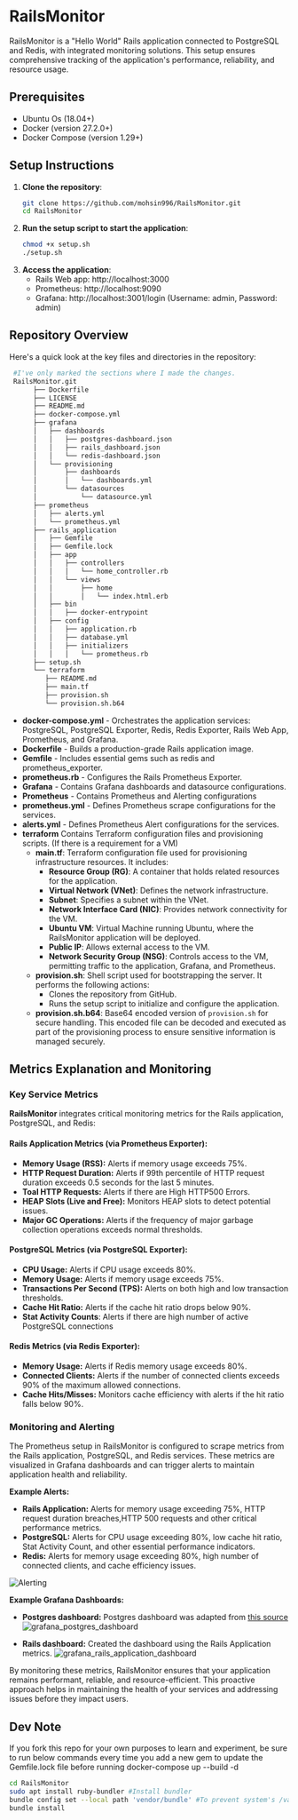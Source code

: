 # RailsMonitor
RailsMonitor is a "Hello World" Rails application connected to PostgreSQL and Redis, with integrated monitoring solutions. This setup ensures comprehensive tracking of the application's performance, reliability, and resource usage.

## Prerequisites
- Ubuntu Os (18.04+)
- Docker (version 27.2.0+)
- Docker Compose (version 1.29+)


## Setup Instructions

1. **Clone the repository**:
   ```bash
   git clone https://github.com/mohsin996/RailsMonitor.git
   cd RailsMonitor
   ```
2. **Run the setup script to start the application**:
   ```bash
   chmod +x setup.sh
   ./setup.sh
   ```
3. **Access the application**:
   - Rails Web app: http://localhost:3000
   - Prometheus: http://localhost:9090
   - Grafana: http://localhost:3001/login (Username: admin, Password: admin)

## Repository Overview
Here's a quick look at the key files and directories in the repository:
   ```bash
    #I've only marked the sections where I made the changes.
    RailsMonitor.git
         ├── Dockerfile
         ├── LICENSE
         ├── README.md
         ├── docker-compose.yml
         ├── grafana
         │   ├── dashboards
         │   │   ├── postgres-dashboard.json
         │   │   ├── rails_dashboard.json
         │   │   └── redis-dashboard.json
         │   └── provisioning
         │       ├── dashboards
         │       │   └── dashboards.yml
         │       └── datasources
         │           └── datasource.yml
         ├── prometheus
         │   ├── alerts.yml
         │   └── prometheus.yml
         ├── rails_application
         │   ├── Gemfile
         │   ├── Gemfile.lock
         │   ├── app
         │   │   ├── controllers
         │   │   │   └── home_controller.rb
         │   │   └── views
         │   │       ├── home
         │   │       │   └── index.html.erb
         │   ├── bin
         │   │   ├── docker-entrypoint
         │   ├── config
         │   │   ├── application.rb
         │   │   ├── database.yml
         │   │   ├── initializers
         │   │   │   └── prometheus.rb
         ├── setup.sh
         └── terraform
            ├── README.md
            ├── main.tf
            ├── provision.sh
            └── provision.sh.b64
```
- **docker-compose.yml** - Orchestrates the application services: PostgreSQL, PostgreSQL Exporter, Redis, Redis Exporter, Rails Web App, Prometheus, and Grafana.
- **Dockerfile** - Builds a production-grade Rails application image.
- **Gemfile** - Includes essential gems such as redis and prometheus_exporter.
- **prometheus.rb** - Configures the Rails Prometheus Exporter.
- **Grafana** -   Contains Grafana dashboards and datasource configurations.
- **Prometheus** -   Contains Prometheus and Alerting configurations
- **prometheus.yml** - Defines Prometheus scrape configurations for the services.
- **alerts.yml** - Defines Prometheus Alert configurations for the services.
- **terraform** Contains Terraform configuration files and provisioning scripts. (If there is a requirement for a VM)
  - **main.tf**: Terraform configuration file used for provisioning infrastructure resources. It includes:
    - **Resource Group (RG)**: A container that holds related resources for the application.
    - **Virtual Network (VNet)**: Defines the network infrastructure.
    - **Subnet**: Specifies a subnet within the VNet.
    - **Network Interface Card (NIC)**: Provides network connectivity for the VM.
    - **Ubuntu VM**: Virtual Machine running Ubuntu, where the RailsMonitor application will be deployed.
    - **Public IP**: Allows external access to the VM.
    - **Network Security Group (NSG)**: Controls access to the VM, permitting traffic to the application, Grafana, and Prometheus.
  - **provision.sh**: Shell script used for bootstrapping the server. It performs the following actions:
    - Clones the repository from GitHub.
    - Runs the setup script to initialize and configure the application.
  - **provision.sh.b64**: Base64 encoded version of `provision.sh` for secure handling. This encoded file can be decoded and executed as part of the provisioning process to ensure sensitive information is managed securely.


## Metrics Explanation and Monitoring

### Key Service Metrics

**RailsMonitor** integrates critical monitoring metrics for the Rails application, PostgreSQL, and Redis:

#### Rails Application Metrics (via Prometheus Exporter):
- **Memory Usage (RSS):** Alerts if memory usage exceeds 75%.
- **HTTP Request Duration:** Alerts if 99th percentile of HTTP request duration exceeds 0.5 seconds for the last 5 minutes.
- **Toal HTTP Requests:** Alerts if there are High HTTP500 Errors.
- **HEAP Slots (Live and Free):** Monitors HEAP slots to detect potential issues.
- **Major GC Operations:** Alerts if the frequency of major garbage collection operations exceeds normal thresholds.

#### PostgreSQL Metrics (via PostgreSQL Exporter):
- **CPU Usage:** Alerts if CPU usage exceeds 80%.
- **Memory Usage:** Alerts if memory usage exceeds 75%.
- **Transactions Per Second (TPS):** Alerts on both high and low transaction thresholds.
- **Cache Hit Ratio:** Alerts if the cache hit ratio drops below 90%.
- **Stat Activity Counts**: Alerts if there are high number of active PostgreSQL connections

#### Redis Metrics (via Redis Exporter):
- **Memory Usage:** Alerts if Redis memory usage exceeds 80%.
- **Connected Clients:** Alerts if the number of connected clients exceeds 90% of the maximum allowed connections.
- **Cache Hits/Misses:** Monitors cache efficiency with alerts if the hit ratio falls below 90%.


### Monitoring and Alerting

The Prometheus setup in RailsMonitor is configured to scrape metrics from the Rails application, PostgreSQL, and Redis services. These metrics are visualized in Grafana dashboards and can trigger alerts to maintain application health and reliability.

**Example Alerts:**
- **Rails Application:** Alerts for memory usage exceeding 75%, HTTP request duration breaches,HTTP 500 requests and other critical performance metrics.
- **PostgreSQL:** Alerts for CPU usage exceeding 80%, low cache hit ratio, Stat Activity Count, and other essential performance indicators.
- **Redis:** Alerts for memory usage exceeding 80%, high number of connected clients, and cache efficiency issues.

![Alerting](images/Alerting.png)

**Example Grafana Dashboards:**

- **Postgres dashboard:** Postgres dashboard was adapted from [this source](https://grafana.com/grafana/dashboards/9628-postgresql-database/)
   ![grafana_postgres_dashboard](images/grafana_postgres_dashboard.png)

- **Rails dashboard:** Created the dashboard using the Rails Application metrics.
   ![grafana_rails_application_dashboard](images/grafana_rails_application_dashboard.png)

By monitoring these metrics, RailsMonitor ensures that your application remains performant, reliable, and resource-efficient. This proactive approach helps in maintaining the health of your services and addressing issues before they impact users.

## Dev Note
If you fork this repo for your own purposes to learn and experiment, be sure to run below commands every time you add a new gem to update the Gemfile.lock file before running docker-compose up --build -d
   ```bash
   cd RailsMonitor
   sudo apt install ruby-bundler #Install bundler 
   bundle config set --local path 'vendor/bundle' #To prevent system's /var/lib/gems/3.0.0 directory
   bundle install
   ```